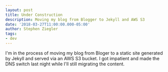 ```yaml
---
layout: post
title: Under Construction
description: Moving my blog from Blogger to Jekyll and AWS S3
date: '2018-03-27T11:00:00.000-05:00'
author: Stephen Ziegler
tags:
- dev
---
```


I'm in the process of moving my blog from Bloger to a static site generated by Jekyll and served via an AWS S3 bucket. I got impatient and made the DNS switch last night while I'll still migrating the content.